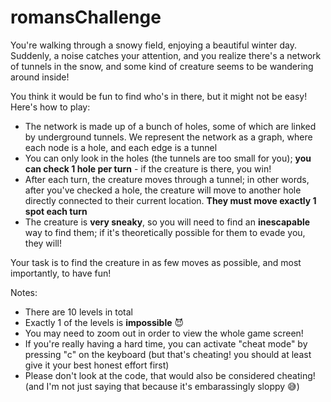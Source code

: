 # romansChallenge

You're walking through a snowy field, enjoying a beautiful winter day. Suddenly, a noise catches your attention, and you realize there's a network of tunnels in the snow, and some kind of creature seems to be wandering around inside!

You think it would be fun to find who's in there, but it might not be easy! Here's how to play:
- The network is made up of a bunch of holes, some of which are linked by underground tunnels. We represent the network as a graph, where each node is a hole, and each edge is a tunnel
- You can only look in the holes (the tunnels are too small for you); **you can check 1 hole per turn** - if the creature is there, you win!
- After each turn, the creature moves through a tunnel; in other words, after you've checked a hole, the creature will move to another hole directly connected to their current location. **They must move exactly 1 spot each turn**
- The creature is **very sneaky**, so you will need to find an **inescapable** way to find them; if it's theoretically possible for them to evade you, they will!

Your task is to find the creature in as few moves as possible, and most importantly, to have fun!

Notes:
- There are 10 levels in total
- Exactly 1 of the levels is **impossible** 😈
- You may need to zoom out in order to view the whole game screen!
- If you're really having a hard time, you can activate "cheat mode" by pressing "c" on the keyboard (but that's cheating! you should at least give it your best honest effort first)
- Please don't look at the code, that would also be considered cheating! (and I'm not just saying that because it's embarassingly sloppy 😅)
